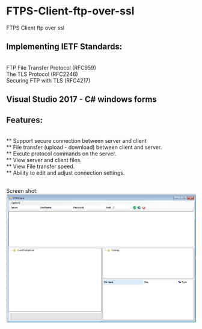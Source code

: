 # FTPS-Client-ftp-over-ssl
FTPS Client ftp over ssl

## Implementing IETF Standards:
<BR>FTP File Transfer Protocol (RFC959)
<BR>The TLS Protocol (RFC2246)
<BR>Securing FTP with TLS (RFC4217)

## Visual Studio 2017 - C# windows forms
## Features:
<BR>** Support secure connection between server and client
<BR>** File transfer (upload - download) between client and server.
<BR>** Excute protocol commands on the server.
<BR>** View server and client files.
<BR>** View File transfer speed.
<BR>** Ability to edit and adjust connection settings.

<BR>Screen shot:
<BR><img src=Capture.PNG/>
